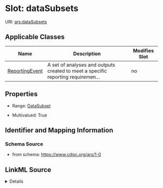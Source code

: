 # Slot: dataSubsets

URI: [ars:dataSubsets](https://www.cdisc.org/ars/1-0/dataSubsets)



<!-- no inheritance hierarchy -->




## Applicable Classes

| Name | Description | Modifies Slot |
| --- | --- | --- |
[ReportingEvent](ReportingEvent.md) | A set of analyses and outputs created to meet a specific reporting requiremen... |  no  |







## Properties

* Range: [DataSubset](DataSubset.md)

* Multivalued: True





## Identifier and Mapping Information







### Schema Source


* from schema: https://www.cdisc.org/ars/1-0




## LinkML Source

<details>
```yaml
name: dataSubsets
from_schema: https://www.cdisc.org/ars/1-0
rank: 1000
multivalued: true
alias: dataSubsets
domain_of:
- ReportingEvent
range: DataSubset
inlined: true
inlined_as_list: true

```
</details>